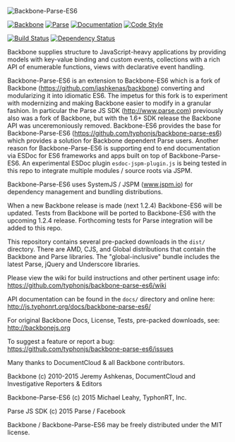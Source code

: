 ![Backbone-Parse-ES6](http://i.imgur.com/VNuAXXX.png)

[![Backbone](https://img.shields.io/badge/backbone-1.2.3-brightgreen.svg?style=flat)](https://github.com/jashkenas/backbone)
[![Parse](https://img.shields.io/badge/parse-1.6.7-brightgreen.svg?style=flat)](https://github.com/ParsePlatform/Parse-SDK-JS)
[![Documentation](http://js.typhonrt.org/docs/backbone-parse-es6/badge.svg)](http://js.typhonrt.org/docs/backbone-parse-es6/)
[![Code Style](https://img.shields.io/badge/code%20style-allman-brightgreen.svg?style=flat)](https://en.wikipedia.org/wiki/Indent_style#Allman_style)

[![Build Status](https://travis-ci.org/typhonjs/backbone-parse-es6.svg?branch=master)](https://travis-ci.org/typhonjs/backbone-parse-es6)
[![Dependency Status](https://www.versioneye.com/user/projects/5627b8ff36d0ab0019000f7b/badge.svg?style=flat)](https://www.versioneye.com/user/projects/5627b8ff36d0ab0019000f7b)

Backbone supplies structure to JavaScript-heavy applications by providing models with key-value binding and custom events, collections with a rich API of enumerable functions, views with declarative event handling.

Backbone-Parse-ES6 is an extension to Backbone-ES6 which is a fork of Backbone  (https://github.com/jashkenas/backbone) converting and modularizing it into idiomatic ES6. The impetus for this fork is to experiment with modernizing and making Backbone easier to modify in a granular fashion. In particular the Parse JS SDK (http://www.parse.com) previously also was a fork of Backbone, but with the 1.6+ SDK release the Backbone API was unceremoniously removed. Backbone-ES6 provides the base for Backbone-Parse-ES6 (https://github.com/typhonjs/backbone-parse-es6) which provides a solution for Backbone dependent Parse users. Another reason for Backbone-Parse-ES6 is supporting end to end documentation via ESDoc for ES6 frameworks and apps built on top of Backbone-Parse-ES6. An experimental ESDoc plugin `esdoc-jspm-plugin.js` is being tested in this repo to integrate multiple modules / source roots via JSPM. 

Backbone-Parse-ES6 uses SystemJS / JSPM (www.jspm.io) for dependency management and bundling distributions. 

When a new Backbone release is made (next 1.2.4) Backbone-ES6 will be updated. Tests from Backbone will be ported to Backbone-ES6 with the upcoming 1.2.4 release. Forthcoming tests for Parse integration will be added to this repo. 

This repository contains several pre-packed downloads in the `dist/` directory. There are AMD, CJS, and Global distributions that contain the Backbone and Parse libraries. The "global-inclusive" bundle includes the latest Parse, jQuery and Underscore libraries.

Please view the wiki for build instructions and other pertinent usage info:
https://github.com/typhonjs/backbone-parse-es6/wiki

API documentation can be found in the `docs/` directory and online here:
http://js.typhonrt.org/docs/backbone-parse-es6/

For original Backbone Docs, License, Tests, pre-packed downloads, see:
http://backbonejs.org

To suggest a feature or report a bug:
https://github.com/typhonjs/backbone-parse-es6/issues

Many thanks to DocumentCloud & all Backbone contributors.

Backbone (c) 2010-2015 Jeremy Ashkenas, DocumentCloud and Investigative Reporters & Editors

Backbone-Parse-ES6 (c) 2015 Michael Leahy, TyphonRT, Inc. 

Parse JS SDK (c) 2015 Parse / Facebook 

Backbone / Backbone-Parse-ES6 may be freely distributed under the MIT license.
